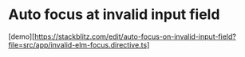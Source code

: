 # Auto focus at invalid input field

[demo][https://stackblitz.com/edit/auto-focus-on-invalid-input-field?file=src/app/invalid-elm-focus.directive.ts]